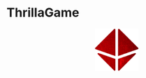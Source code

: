 # ThrillaGame

<p align="center">
  <img src="./public/media/ThrillaGame_Logo.png" width="100" height="100">
</p>
